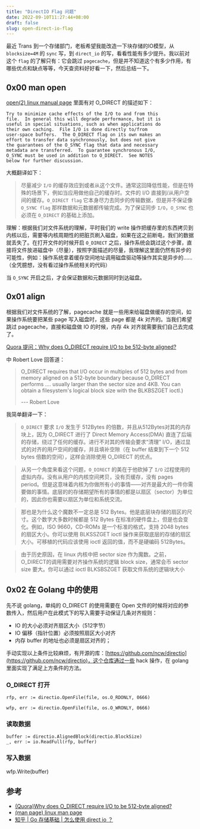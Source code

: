 ```yaml
---
title: "DirectIO Flag 问题"
date: 2022-09-10T11:27:44+08:00
draft: false
slug: open-direct-io-flag
---
```


最近 Trans 到一个存储部门，老板希望我能改造一下块存储的IO模型，从 `blocksize=4M` 的 `sync` 写，到 `direct_io` 的写，看看性能有多少提升。我以前对这个 `flag` 的了解只有：它会跳过 `pagecache`，但是并不知道这个有多少作用，有哪些优点和缺点等等，今天查资料好好看一下，然后总结一下。

## 0x00 man open 

[open(2) linux manual page](https://man7.org/linux/man-pages/man2/open.2.html)
里面有对 O_DIRECT 的描述如下：

```
Try to minimize cache effects of the I/O to and from this
file.  In general this will degrade performance, but it is
useful in special situations, such as when applications do
their own caching.  File I/O is done directly to/from
user-space buffers.  The O_DIRECT flag on its own makes an
effort to transfer data synchronously, but does not give
the guarantees of the O_SYNC flag that data and necessary
metadata are transferred.  To guarantee synchronous I/O,
O_SYNC must be used in addition to O_DIRECT.  See NOTES
below for further discussion.
```

大概翻译如下：

> 尽量减少 `I/O` 的缓存效应到或者从这个文件。通常这回降低性能，但是在特殊的场景下，例如当应用做他自己的缓存时。文件的 I/O 直接到/从用户空间的缓存。`O_DIRECT flag` 它本身尽力去同步的传输数据，但是并不保证像 `O_SYNC flag` 那样数据和元数据都传输完成。为了保证同步 `I/O`，`O_SYNC` 也必须在 `O_DIRECT` 的基础上添加。


理解：根据我们对文件系统的理解，平时我们的 write 操作把缓存里的东西拷贝到内核以后，需要等内核周期性的把脏页刷入磁盘，如果在这之前断电，我们的数据就丢失了。在打开文件的时候开启 `O_DIRECT` 之后，操作系统会跳过这个步骤，直接将文件放进磁盘中（尽量），按照字面描述的尽量，我理解这里面仍然有异步的可能性，例如：操作系统拿着缓存空间地址调用磁盘驱动等操作其实是异步的……（全凭臆想，没有看过操作系统相关的代码）

当 `O_SYNC` 开启之后，才会保证数据和元数据同时到达磁盘。


## 0x01 align

根据我们对文件系统的了解，pagecache 就是一些用来给磁盘做缓存的空间，如果操作系统要把某些 page 写入磁盘时，这些 page 都是 4k 对齐的。当我们希望跳过 pagecache，直接和磁盘做 IO 的时候，内存 4k 对齐就需要我们自己去完成了。

[Quora 提问：Why does O_DIRECT require I/O to be 512-byte aligned?](https://www.quora.com/Why-does-O_DIRECT-require-I-O-to-be-512-byte-aligned)

中 Robert Love 回答道：

> O_DIRECT requires that I/O occur in multiples of 512 bytes and from memory aligned on a 512-byte boundary because O_DIRECT performs .... usually larger than the sector size and 4KB. You can obtain a filesystem's logical block size with the BLKBSZGET ioctl.) 
> 
> --- Robert Love

我简单翻译一下：

> `O_DIRECT` 要求 `I/O` 发生于 512Bytes 的倍数，并且从512Bytes对其的内存块上，因为 O_DIRECT 进行了 Direct Memory Access(DMA) 直连了后端的存储，绕过了任何的缓存。进行不对其的传输会要求“清理” I/O，通过显式的对齐的用户空间的缓存，并且填补空隙（在 buffer 结束到下一个 512 bytes 倍数的空间），这样会消除使用 O_DIRECT 的优点。

> 从另一个角度来看这个问题，`O_DIRECT` 的美在于他砍掉了 `I/O` 过程使用的虚拟内存。没有从用户的内核空间拷贝，没有页缓存，没有 pages period。但是这意味着内核为你做所有小的事情——对齐是最大的一件你需要做的事情。底层的的存储期望所有的事情的都是以扇区（sector）为单位的，因此你也需要以扇区为单位和系统交流。

> 那也是为什么这个魔数不一定总是 512 Bytes。他是底层块存储的扇区的尺寸。这个数字大多数时候都是 512 Bytes 在标准的硬件盘上，但是也会变化。例如，ISO 9660，CD-ROMs 是一个标准的格式，支持 2048 bytes 的扇区大小。你可以使用 BLKSSZGET ioctl 操作来获取底层的存储的扇区大小。可移植的代码应该使用 ioctl 返回的值，而不是硬编码 512Bytes。

> 由于历史原因，在 linux 内核中把 sector size 作为魔数。之前，O_DIRECT的调用需要对齐操作系统的逻辑 block size，通常会币 sector size 要大。你可以通过 ioctl BLKSBSZGET 获取文件系统的逻辑块大小

## 0x02 在 Golang 中的使用

先不说 golang，单纯的 O_DIRECT 的使用需要在 Open 文件的时候将对应的参数传入，然后用户在此模式下的写入需要手动保证几条对齐规则：

- IO 的大小必须对齐扇区大小（512字节）
- IO 偏移（指针位置）必须按照扇区大小对齐
- 内存 buffer 的地址也必须是扇区对齐的；

手动实现以上条件比较麻烦，有开源的库：[https://github.com/ncw/directio](https://github.com/ncw/directio)，这个仓库通过一些 hack 操作，在 golang 里面实现了满足上方条件的方法。

### O_DIRECT 打开

```
rfp, err := directio.OpenFile(file, os.O_RDONLY, 0666)

wfp, err := directio.OpenFile(file, os.O_WRONLY, 0666)
```

### 读取数据
```
buffer := directio.AlignedBlock(directio.BlockSize)
_, err := io.ReadFull(rfp, buffer)
```

### 写入数据
wfp.Write(buffer)


## 参考

- [(Quora)Why does O_DIRECT require I/O to be 512-byte aligned?](https://www.quora.com/Why-does-O_DIRECT-require-I-O-to-be-512-byte-aligned)
- [(man page) linux man page](https://man7.org/linux/man-pages/man2/open.2.html)
- [知乎 | Go 存储基础 | 怎么使用 direct io ？](https://zhuanlan.zhihu.com/p/459311470)